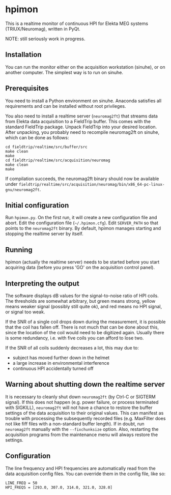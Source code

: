 # hpimon

This is a realtime monitor of continuous HPI for Elekta MEG systems (TRIUX/Neuromag), written in PyQt. 

NOTE: still seriously work in progress.

## Installation

You can run the monitor either on the acquisition workstation (sinuhe), or on another computer. The simplest way is to run on sinuhe.

## Prerequisites

You need to install a Python environment on sinuhe. Anaconda satisfies all requirements and can be installed without root privileges.

You also need to install a realtime server (`neuromag2ft`) that streams data from Elekta data acquisition to a FieldTrip buffer. This comes with the standard FieldTrip package. Unpack FieldTrip into your desired location. After unpacking, you probably need to recompile neuromag2ft on sinuhe, which can be done as follows:

```
cd fieldtrip/realtime/src/buffer/src
make clean
make
cd fieldtrip/realtime/src/acquisition/neuromag
make clean
make
```

If compilation succeeds, the neuromag2ft binary should now be available under `fieldtrip/realtime/src/acquisition/neuromag/bin/x86_64-pc-linux-gnu/neuromag2ft`.

## Initial configuration

Run `hpimon.py`. On the first run, it will create a new configuration file and abort. Edit the configuration file (`~/.hpimon.cfg`). Edit `SERVER_PATH` so that points to the `neuromag2ft` binary.  By default, hpimon manages starting and stopping the realtime server by itself.

## Running

hpimon (actually the realtime server) needs to be started before you start acquiring data (before you press 'GO' on the acquisition control panel).

## Interpreting the output

The software displays dB values for the signal-to-noise ratio of HPI coils. The thresholds are somewhat arbitrary, but green means strong, yellow means weaker signal (possibly still quite ok), and red means no HPI signal, or signal too weak.

If the SNR of a single coil drops down during the measurement, it is possible that the coil has fallen off. There is not much that can be done about this, since the location of the coil would need to be digitized again. Usually there is some redundancy, i.e. with five coils you can afford to lose two.

If the SNR of all coils suddenly decreases a lot, this may due to:

- subject has moved further down in the helmet
- a large increase in environmental interference
- continuous HPI accidentally turned off


## Warning about shutting down the realtime server

It is necessary to cleanly shut down `neuromag2ft` (by Ctrl-C or SIGTERM signal). If this does not happen (e.g. power failure, or process terminated with SIGKILL), `neuromag2ft` will not have a chance to restore the buffer settings of the data acquisition to their original values. This can manifest as trouble with processing the subsequently recorded files (e.g. MaxFilter does not like fiff files with a non-standard buffer length). If in doubt, run `neuromag2ft` manually with the `--fixchunksize` option. Also, restarting the acquisition programs from the maintenance menu will always restore the settings.

## Configuration

The line frequency and HPI frequencies are automatically read from the data acquisition config files. You can override them in the config file, like so:

```
LINE_FREQ = 50
HPI_FREQS = [293.0, 307.0, 314.0, 321.0, 328.0]
```













